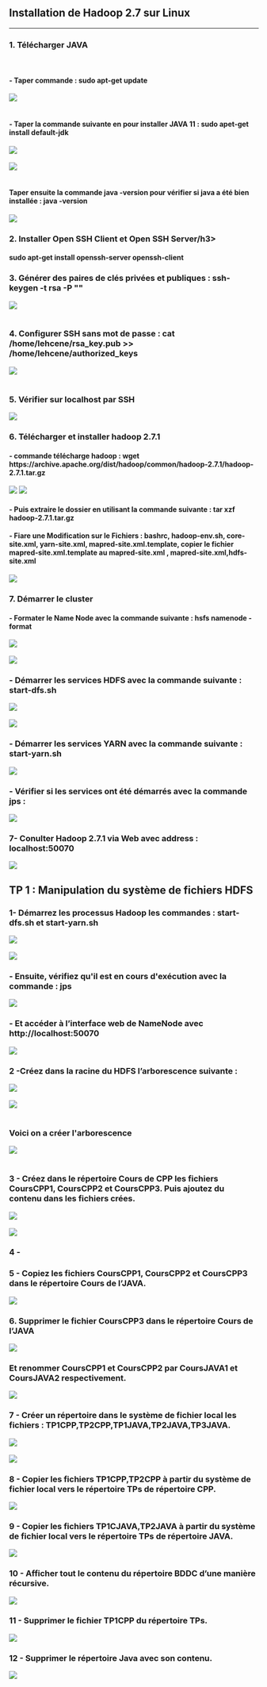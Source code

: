 <h2>Installation de Hadoop 2.7 sur Linux</h2>
<hr/>

<h3>1. Télécharger JAVA </h3>
<br/>
<h4>- Taper commande : sudo apt-get update</h4>
<img src="./img/img01.png">
<br/><br/>
<h4>- Taper la commande suivante en pour installer JAVA 11 : sudo apet-get install default-jdk</h4>
<img src="./img/img02.png">
<br/><br/>
<img src="./img/img03.png">
<br/><br/>
<h4>Taper ensuite la commande java -version pour vérifier si java a été bien installée : java -version</h4>
<img src="./img/img04.png"/>
<h3>2. Installer Open SSH Client et Open SSH Server/h3>
<h4>sudo apt-get install openssh-server openssh-client</h4>
<h3>3. Générer des paires de clés privées et publiques : ssh-keygen -t rsa -P ""</h3>
<img src="./img/img05.png"/>
<br/><br/>
<h3>4. Configurer SSH sans mot de passe : cat /home/lehcene/rsa_key.pub >> /home/lehcene/authorized_keys</h3>
<img src="./img/img06.png"/>
</br></br>
<h3>5. Vérifier sur localhost par SSH</h3>
<img src="./img/img07.png"/>
<h3>6. Télécharger et installer hadoop 2.7.1</h3>
<h4>- commande télécharge hadoop : wget https://archive.apache.org/dist/hadoop/common/hadoop-2.7.1/hadoop-2.7.1.tar.gz</h4>
<img src="./img/img08.png"/>
<img src="./img/img09.png"/>

<h4>- Puis extraire le dossier en utilisant la commande suivante : tar xzf hadoop-2.7.1.tar.gz</h4>
<h4>- Fiare une Modification sur le Fichiers : bashrc, hadoop-env.sh, core-site.xml, yarn-site.xml, mapred-site.xml.template, copier le fichier mapred-site.xml.template au mapred-site.xml , mapred-site.xml,hdfs-site.xml</h4>
<img src="./img/img010.png"/>
<h3>7. Démarrer le cluster</h3>
<h4>- Formater le Name Node avec la commande suivante : hsfs namenode -format</h4>
<img src="./img/img010.png"/>
<br/><br/>
<img src="./img/img011.png"/>
<h3>- Démarrer les services HDFS avec la commande suivante : start-dfs.sh</h3>

<img src="./img/img012.png"/>
<br/><br/>
<img src="./img/img013.png"/>
<h3>- Démarrer les services YARN avec la commande suivante : start-yarn.sh</h3>
<img src="./img/img014.png"/>
<h3>- Vérifier si les services ont été démarrés avec la commande jps :</h3>
<img src="./img/img015.png"/>
<h3>7- Conulter Hadoop 2.7.1 via Web avec address : localhost:50070</h3>
<img src="./img/img016.png"/>
<h2>TP 1 : Manipulation du système de fichiers HDFS</h2>
<h3> 1- Démarrez les processus Hadoop les commandes : start-dfs.sh et start-yarn.sh</h3>
<img src="./img2/img01.png"/>
<br><br>
<img src="./img2/img02.png"/>
<h3>- Ensuite, vérifiez qu'il est en cours d'exécution avec la commande : jps</h3>
<img src="./img2/img03.png" />
<h3>- Et accéder à l’interface web de NameNode avec http://localhost:50070</h3>
<img src="./img2/img04.png"/>

<h3> 2 -Créez dans la racine du HDFS l’arborescence suivante :</h3>
<img src="./img2/img05.png"/>
<br><br>
<img src="./img2/img06.png"/>
<br><br>
<h3>Voici on a créer l'arborescence</h3>
<img src="./img2/img07.png"/>
<br><br>
<h3> 3 - Créez dans le répertoire Cours de CPP les fichiers CoursCPP1, CoursCPP2 et
CoursCPP3. Puis ajoutez du contenu dans les fichiers crées.</h3>
<img src="./img2/img08.png"/>
<br><br>
<img src="./img2/img09.png"/>
<h3> 4 - </h3>
<h3> 5 - Copiez les fichiers CoursCPP1, CoursCPP2 et CoursCPP3 dans le répertoire Cours
de l’JAVA.</h3>
<img src="./img2/img010.png">
<h3>6. Supprimer le fichier CoursCPP3 dans le répertoire Cours de l’JAVA</h3>
<img src="./img2/img011.png">
<h3>Et renommer CoursCPP1 et CoursCPP2 par CoursJAVA1 et CoursJAVA2 respectivement.</h3>
<img src="./img2/img012.png">
<h3>  7 -  Créer un répertoire dans le système de fichier local les fichiers : TP1CPP,TP2CPP,TP1JAVA,TP2JAVA,TP3JAVA.</h3>
<img src="./img2/img013.png"/>
<br><br>
<img src="./img2/img014.png"/>
<h3>  8 - Copier les fichiers TP1CPP,TP2CPP à partir du système de fichier local vers le répertoire TPs de répertoire CPP.</h3>
<img src="./img2/img015.png">
<h3> 9 - Copier les fichiers TP1CJAVA,TP2JAVA à partir du système de fichier local vers le répertoire TPs de répertoire JAVA.</h3>
<img src="./img2/img016.png">
<h3> 10 - Afficher tout le contenu du répertoire BDDC d’une manière récursive.</h3>
<img src="./img2/img017.png">
<h3> 11 - Supprimer le fichier TP1CPP du répertoire TPs.</h3>
<img src="./img2/img018.png">
<h3> 12 - Supprimer le répertoire Java avec son contenu.</h3>
<img src="./img2/img019.png">